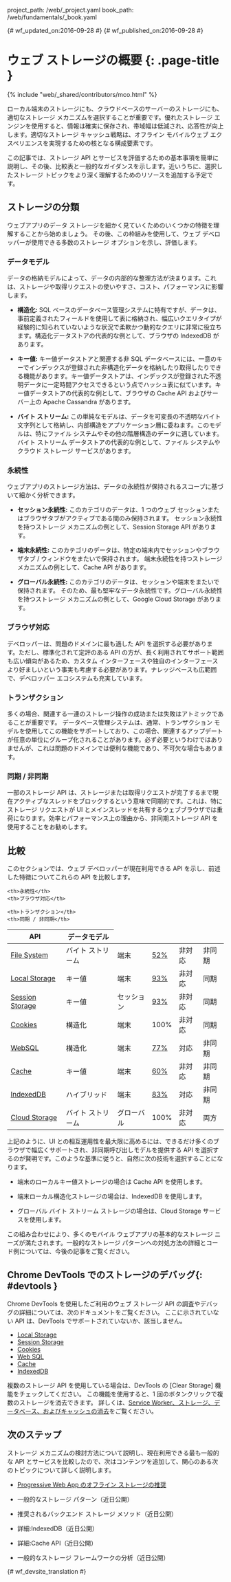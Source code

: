 project_path: /web/_project.yaml
book_path: /web/fundamentals/_book.yaml

{# wf_updated_on:2016-09-28 #}
{# wf_published_on:2016-09-28 #}

# ウェブ ストレージの概要 {: .page-title }

{% include "web/_shared/contributors/mco.html" %}

ローカル端末のストレージにも、クラウドベースのサーバーのストレージにも、適切なストレージ メカニズムを選択することが重要です。優れたストレージ エンジンを使用すると、情報は確実に保存され、帯域幅は低減され、応答性が向上します。適切なストレージ キャッシュ戦略は、オフライン モバイルウェブ エクスペリエンスを実現するための核となる構成要素です。


この記事では、ストレージ API とサービスを評価するための基本事項を簡単に説明し、その後、比較表と一般的なガイダンスを示します。近いうちに、選択したストレージ トピックをより深く理解するためのリソースを追加する予定です。


##  ストレージの分類

ウェブアプリのデータ ストレージを細かく見ていくためのいくつかの特徴を理解することから始めましょう。
その後、この枠組みを使用して、ウェブ デベロッパーが使用できる多数のストレージ オプションを示し、評価します。


###  データモデル

データの格納モデルによって、データの内部的な整理方法が決まります。これは、ストレージや取得リクエストの使いやすさ、コスト、パフォーマンスに影響します。



* **構造化:** SQL ベースのデータベース管理システムに特有ですが、データは、事前定義されたフィールドを使用して表に格納され、幅広いクエリタイプが経験的に知られていないような状況で柔軟かつ動的なクエリに非常に役立ちます。構造化データストアの代表的な例として、ブラウザの IndexedDB があります。


* **キー値:** キー値データストアと関連する非 SQL データベースには、一意のキーでインデックスが登録された非構造化データを格納したり取得したりできる機能があります。キー値データストアは、インデックスが登録された不透明データに一定時間アクセスできるという点でハッシュ表に似ています。キー値データストアの代表的な例として、ブラウザの Cache API およびサーバー上の Apache Cassandra があります。


* **バイト ストリーム:** この単純なモデルは、データを可変長の不透明なバイト文字列として格納し、内部構造をアプリケーション層に委ねます。このモデルは、特にファイル システムやその他の階層構造のデータに適しています。バイト ストリーム データストアの代表的な例として、ファイル システムやクラウド ストレージ サービスがあります。


### 永続性

ウェブアプリのストレージ方法は、データの永続性が保持されるスコープに基づいて細かく分析できます。


* **セッション永続性:** このカテゴリのデータは、1 つのウェブ セッションまたはブラウザタブがアクティブである間のみ保持されます。
セッション永続性を持つストレージ メカニズムの例として、Session Storage API があります。


* **端末永続性:** このカテゴリのデータは、特定の端末内でセッションやブラウザタブ / ウィンドウをまたいで保持されます。
端末永続性を持つストレージ メカニズムの例として、Cache API があります。


* **グローバル永続性:** このカテゴリのデータは、セッションや端末をまたいで保持されます。
そのため、最も堅牢なデータ永続性です。グローバル永続性を持つストレージ メカニズムの例として、Google Cloud Storage があります。


###  ブラウザ対応

デベロッパーは、問題のドメインに最も適した API を選択する必要があります。ただし、標準化されて定評のある API の方が、長く利用されてサポート範囲も広い傾向があるため、カスタム インターフェースや独自のインターフェースより好ましいという事実も考慮する必要があります。ナレッジベースも広範囲で、デベロッパー エコシステムも充実しています。


###  トランザクション

多くの場合、関連する一連のストレージ操作の成功または失敗はアトミックであることが重要です。
データベース管理システムは、通常、トランザクション モデルを使用してこの機能をサポートしており、この場合、関連するアップデートが任意の単位にグループ化されることがあります。必ず必要というわけではありませんが、これは問題のドメインでは便利な機能であり、不可欠な場合もあります。


###  同期 / 非同期

一部のストレージ API は、ストレージまたは取得リクエストが完了するまで現在アクティブなスレッドをブロックするという意味で同期的です。これは、特にストレージ リクエストが UI とメインスレッドを共有するウェブブラウザでは重荷になります。効率とパフォーマンス上の理由から、非同期ストレージ API を使用することをお勧めします。


##  比較

このセクションでは、ウェブ デベロッパーが現在利用できる API を示し、前述した特徴についてこれらの API を比較します。


<table>
  <thead>
    <th>API</th>
    <th>データモデル</th>

    <th>永続性</th>
    <th>ブラウザ対応</th>

    <th>トランザクション</th>
    <th>同期 / 非同期</th>
  </thead>
  <tbody>
    <tr>
      <td><a href="https://developer.mozilla.org/en-US/docs/Web/API/FileSystem">File System</a></td>
      <td>バイト ストリーム</td>
      <td>端末</td>
      <td><a href="http://caniuse.com/#feat=filesystem">52%</a></td>
      <td>非対応</td>
      <td>非同期</td>
    </tr>
    <tr>
      <td><a href="https://developer.mozilla.org/en-US/docs/Web/API/Window/localStorage">Local Storage</a></td>
      <td>キー値</td>
      <td>端末</td>
      <td><a href="http://caniuse.com/#feat=namevalue-storage">93%</a></td>
      <td>非対応</td>
      <td>同期</td>
    </tr>
    <tr>
      <td><a href="https://developer.mozilla.org/en-US/docs/Web/API/Window/sessionStorage">Session Storage</a></td>
      <td>キー値</td>
      <td>セッション</td>
      <td><a href="http://caniuse.com/#feat=namevalue-storage">93%</a></td>
      <td>非対応</td>
      <td>同期</td>
    </tr>
    <tr>
      <td><a href="https://developer.mozilla.org/en-US/docs/Web/HTTP/Cookies">Cookies</a></td>
      <td>構造化</td>
      <td>端末</td>
      <td>100%</td>
      <td>非対応</td>
      <td>同期</td>
    </tr>
    <tr>
      <td><a href="https://www.w3.org/TR/webdatabase/">WebSQL</a></td>
      <td>構造化</td>
      <td>端末</td>
      <td><a href="http://caniuse.com/#feat=sql-storage">77%</a></td>
      <td>対応</td>
      <td>非同期</td>
    </tr>
    <tr>
      <td><a href="https://developer.mozilla.org/en-US/docs/Web/API/CacheStorage">Cache</a></td>
      <td>キー値</td>
      <td>端末</td>
      <td><a href="http://caniuse.com/#feat=serviceworkers">60%</a></td>
      <td>非対応</td>
      <td>非同期</td>
    </tr>
    <tr>
      <td><a href="https://developer.mozilla.org/en-US/docs/Web/API/IndexedDB_API">IndexedDB</a></td>
      <td>ハイブリッド</td>
      <td>端末</td>
      <td><a href="http://caniuse.com/#feat=indexeddb">83%</a></td>
      <td>対応</td>
      <td>非同期</td>
    </tr>
    <tr>
      <td><a href="https://cloud.google.com/storage/">Cloud Storage</a></td>
      <td>バイト ストリーム</td>
      <td>グローバル</td>
      <td>100%</td>
      <td>非対応</td>
      <td>両方</td>
    </tr>
  <tbody>
</table>

上記のように、UI との相互運用性を最大限に高めるには、できるだけ多くのブラウザで幅広くサポートされ、非同期呼び出しモデルを提供する API を選択するのが賢明です。このような基準に従うと、自然に次の技術を選択することになります。


* 端末のローカルキー値ストレージの場合は Cache API を使用します。

* 端末ローカル構造化ストレージの場合は、IndexedDB を使用します。

* グローバル バイト ストリーム ストレージの場合は、Cloud Storage サービスを使用します。

この組み合わせにより、多くのモバイル ウェブアプリの基本的なストレージ ニーズが満たされます。一般的なストレージ パターンへの対処方法の詳細とコード例については、今後の記事をご覧ください。



##  Chrome DevTools でのストレージのデバッグ{: #devtools }

Chrome DevTools を使用したご利用のウェブ ストレージ API の調査やデバッグの詳細については、次のドキュメントをご覧ください。
ここに示されていない API は、DevTools でサポートされていないか、該当しません。


* [Local Storage](/web/tools/chrome-devtools/manage-data/local-storage#local-storage)
* [Session Storage](/web/tools/chrome-devtools/manage-data/local-storage#session-storage)
* [Cookies](/web/tools/chrome-devtools/manage-data/cookies)
* [Web SQL](/web/tools/chrome-devtools/manage-data/local-storage#web-sql)
* [Cache](/web/tools/chrome-devtools/progressive-web-apps#caches)
* [IndexedDB](/web/tools/chrome-devtools/manage-data/local-storage#indexeddb)

複数のストレージ API を使用している場合は、DevTools の [Clear Storage] 機能をチェックしてください。
この機能を使用すると、1 回のボタンクリックで複数のストレージを消去できます。
詳しくは、[Service Worker、ストレージ、データベース、およびキャッシュの消去](/web/tools/chrome-devtools/manage-data/local-storage#clear-storage)をご覧ください。



##  次のステップ

ストレージ メカニズムの検討方法について説明し、現在利用できる最も一般的な API とサービスを比較したので、次はコンテンツを追加して、関心のある次のトピックについて詳しく説明します。




* [Progressive Web App のオフライン ストレージの推奨](offline-for-pwa)

* 一般的なストレージ パターン（近日公開）

* 推奨されるバックエンド ストレージ メソッド（近日公開）

* 詳細:IndexedDB（近日公開）

* 詳細:Cache API（近日公開）

* 一般的なストレージ フレームワークの分析（近日公開）


{# wf_devsite_translation #}
